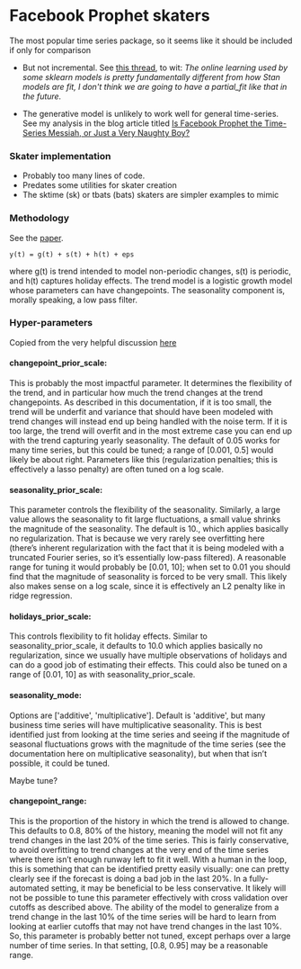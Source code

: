 
# Facebook Prophet skaters

The most popular time series package, so it seems like it should be included if only for comparison 

- But not incremental. See [this thread](https://github.com/facebook/prophet/issues/46), to wit:
*The online learning used by some sklearn models is pretty fundamentally different from how Stan models are fit, I don't think we are going to have a partial_fit like that in the future.* 

- The generative model is unlikely to work well for general time-series. See my analysis in the blog article titled [Is Facebook Prophet the Time-Series Messiah, or Just a Very Naughty Boy? ](https://www.microprediction.com/blog/prophet)

### Skater implementation

- Probably too many lines of code. 
- Predates some utilities for skater creation
- The sktime (sk) or tbats (bats) skaters are simpler examples to mimic

### Methodology 

See the [paper](https://peerj.com/preprints/3190/). 

    y(t) = g(t) + s(t) + h(t) + eps 
    
where g(t) is trend intended to model non-periodic changes, s(t) is periodic, and h(t) captures holiday
effects. The trend model is a logistic growth model whose parameters can have changepoints. The seasonality
component is, morally speaking, a low pass filter. 

### Hyper-parameters
Copied from the very helpful discussion [here](https://facebook.github.io/prophet/docs/diagnostics.html#hyperparameter-tuning)


#### changepoint_prior_scale: 
This is probably the most impactful parameter. It determines the flexibility of the trend, and in particular how much the trend changes at the trend changepoints. As described in this documentation, if it is too small, the trend will be underfit and variance that should have been modeled with trend changes will instead end up being handled with the noise term. If it is too large, the trend will overfit and in the most extreme case you can end up with the trend capturing yearly seasonality. The default of 0.05 works for many time series, but this could be tuned; a range of [0.001, 0.5] would likely be about right. Parameters like this (regularization penalties; this is effectively a lasso penalty) are often tuned on a log scale.

#### seasonality_prior_scale: 
This parameter controls the flexibility of the seasonality. Similarly, a large value allows the seasonality to fit large fluctuations, a small value shrinks the magnitude of the seasonality. The default is 10., which applies basically no regularization. That is because we very rarely see overfitting here (there’s inherent regularization with the fact that it is being modeled with a truncated Fourier series, so it’s essentially low-pass filtered). A reasonable range for tuning it would probably be [0.01, 10]; when set to 0.01 you should find that the magnitude of seasonality is forced to be very small. This likely also makes sense on a log scale, since it is effectively an L2 penalty like in ridge regression.

#### holidays_prior_scale: 
This controls flexibility to fit holiday effects. Similar to seasonality_prior_scale, it defaults to 10.0 which applies basically no regularization, since we usually have multiple observations of holidays and can do a good job of estimating their effects. This could also be tuned on a range of [0.01, 10] as with seasonality_prior_scale.

#### seasonality_mode: 
Options are ['additive', 'multiplicative']. Default is 'additive', but many business time series will have multiplicative seasonality. This is best identified just from looking at the time series and seeing if the magnitude of seasonal fluctuations grows with the magnitude of the time series (see the documentation here on multiplicative seasonality), but when that isn’t possible, it could be tuned.

Maybe tune?

#### changepoint_range: 
This is the proportion of the history in which the trend is allowed to change. This defaults to 0.8, 80% of the history, meaning the model will not fit any trend changes in the last 20% of the time series. This is fairly conservative, to avoid overfitting to trend changes at the very end of the time series where there isn’t enough runway left to fit it well. With a human in the loop, this is something that can be identified pretty easily visually: one can pretty clearly see if the forecast is doing a bad job in the last 20%. In a fully-automated setting, it may be beneficial to be less conservative. It likely will not be possible to tune this parameter effectively with cross validation over cutoffs as described above. The ability of the model to generalize from a trend change in the last 10% of the time series will be hard to learn from looking at earlier cutoffs that may not have trend changes in the last 10%. So, this parameter is probably better not tuned, except perhaps over a large number of time series. In that setting, [0.8, 0.95] may be a reasonable range.

